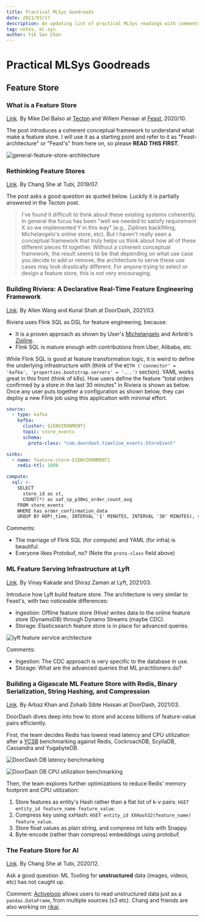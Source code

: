 ```yaml
---
title: Practical MLSys Goodreads
date: 2021/03/17
description: An updating list of practical MLSys readings with comments.
tag: notes, ml-sys
author: Yik San Chan
---
```


# Practical MLSys Goodreads

## Feature Store

### What is a Feature Store

[Link](https://www.tecton.ai/blog/what-is-a-feature-store/). By Mike Del Balso at [Tecton](https://tecton.ai) and Willem Pienaar at [Feast](https://feast.dev), 2020/10.

The post introduces a coherent conceptual framework to understand what make a feature store. I will use it as a starting point and refer to it as "Feast-architecture" or "Feast's" from here on, so please **READ THIS FIRST**.

![general-feature-store-architecture](/images/practical-mlsys-goodreads/general-feature-store-architecture.png)

### Rethinking Feature Stores

[Link](https://medium.com/data-for-ai/rethinking-feature-stores-74963c2596f0). By Chang She at Tubi, 2019/07.

The post asks a good question as quoted below. Luckily it is partially answered in the Tecton post.

> I've found it difficult to think about these existing systems coherently. In general the focus has been "well we needed to satisfy requirement X so we implemented Y in this way" (e.g., Ziplines backfilling, Michelangelo's online store, etc). But I haven't really seen a conceptual framework that truly helps us think about how all of these different pieces fit together. Without a coherent conceptual framework, the result seems to be that depending on what use case you decide to add or remove, the architecture to serve these use cases may look drastically different. For anyone trying to select or design a feature store, this is not very encouraging.

### Building Riviera: A Declarative Real-Time Feature Engineering Framework

[Link](https://doordash.engineering/2021/03/04/building-a-declarative-real-time-feature-engineering-framework/). By Allen Wang and Kunal Shah at DoorDash, 2021/03.

Riviera uses Flink SQL as DSL for feature engineering, because:

- It is a proven approach as shown by User's [Michelangelo](https://eng.uber.com/michelangelo-machine-learning-platform/) and Airbnb's [Zipline](https://databricks.com/session/zipline-airbnbs-machine-learning-data-management-platform).
- Flink SQL is mature enough with contributions from Uber, Alibaba, etc.

While Flink SQL is good at feature transformation logic, it is weird to define the underlying infrastructure with (think of the `WITH ('connector' = 'kafka', 'properties.bootstrap.servers' = '...')` section). YAML works great in this front (think of k8s). How users define the feature "total orders confirmed by a store in the last 30 minutes" in Riviera is shown as below. Once any user puts together a configuration as shown below, they can deploy a new Flink job using this application with minimal effort.

```yaml
source:
  - type: kafka
    kafka:
      cluster: ${ENVIRONMENT}
      topic: store_events
      schema:
        proto-class: "com.doordash.timeline_events.StoreEvent"

sinks:
  - name: feature-store-${ENVIRONMENT}
    redis-ttl: 1800

compute:
  sql: >-
    SELECT 
      store_id as st,
      COUNT(*) as saf_sp_p30mi_order_count_avg
    FROM store_events
    WHERE has_order_confirmation_data
    GROUP BY HOP(_time, INTERVAL '1' MINUTES, INTERVAL '30' MINUTES), store_id
```

Comments:

- The marriage of Flink SQL (for compute) and YAML (for infra) is beautiful.
- Everyone likes Protobuf, no? (Note the `proto-class` field above)

### ML Feature Serving Infrastructure at Lyft

[Link](https://eng.lyft.com/ml-feature-serving-infrastructure-at-lyft-d30bf2d3c32a). By Vinay Kakade and Shiraz Zaman at Lyft, 2021/03.

Introduce how Lyft build feature store. The architecture is very similar to Feast's, with two noticeable differences:

- Ingestion: Offline feature store (Hive) writes data to the online feature store (DynamoDB) through Dynamo Streams (maybe CDC).
- Storage: Elasticsearch feature store is in place for advanced queries.

![lyft feature service architecture](/images/practical-mlsys-goodreads/lyft-feature-service-architecture.png)

Comments:

- Ingestion: The CDC approach is very specific to the database in use.
- Storage: What are the advanced queries that ML practitioners do?

### Building a Gigascale ML Feature Store with Redis, Binary Serialization, String Hashing, and Compression

[Link](https://doordash.engineering/2020/11/19/building-a-gigascale-ml-feature-store-with-redis/). By Arbaz Khan and Zohaib Sibte Hassan at DoorDash, 2021/03.

DoorDash dives deep into how to store and access billions of feature-value pairs efficiently.

First, the team decides Redis has lowest read latency and CPU utilization after a [YCSB](https://github.com/brianfrankcooper/YCSB) benchmarking against Redis, CockroachDB, ScyllaDB, Cassandra and YugabyteDB.

![DoorDash DB latency benchmarking](/images/practical-mlsys-goodreads/doordash-db-latency-benchmarking.png)

![DoorDash DB CPU utilization benchmarking](/images/practical-mlsys-goodreads/doordash-db-cpu-utilization-benchmarking.jpeg)

Then, the team explores further optimizations to reduce Redis' memory footprint and CPU utilization:

1. Store features as entity's Hash rather than a flat list of k-v pairs: `HSET entity_id feature_name feature_value`.
1. Compress key using xxHash: `HSET entity_id XXHash32(feature_name) feature_value`.
1. Store float values as plain string, and compress int lists with Snappy.
1. Byte-encode (rather than compress) embeddings using protobuf.

### The Feature Store for AI

[Link](https://medium.com/swlh/the-feature-store-for-ai-45dea7922063). By Chang She at Tubi, 2020/12.

Ask a good question: ML Tooling for **unstructured** data (images, videos, etc) has not caught up.

Comment: [Activeloop](https://github.com/activeloopai/hub) allows users to read unstructured data just as a `pandas.DataFrame`, from multiple sources (s3 etc). Chang and friends are also working on [rikai](https://github.com/eto-ai/rikai).

---
